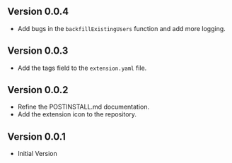 ## Version 0.0.4

- Add bugs in the `backfillExistingUsers` function and add more logging.

## Version 0.0.3

- Add the tags field to the `extension.yaml` file.

## Version 0.0.2

- Refine the POSTINSTALL.md documentation.
- Add the extension icon to the repository.

## Version 0.0.1

- Initial Version
